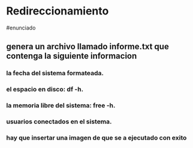 # Redireccionamiento
#enunciado
## genera un archivo llamado informe.txt que contenga la siguiente informacion 
### la fecha del sistema formateada.
### el espacio en disco: df -h.
### la memoria libre del sistema: free -h.
### usuarios conectados en el sistema.
### hay que insertar una imagen de que se a ejecutado con exito
